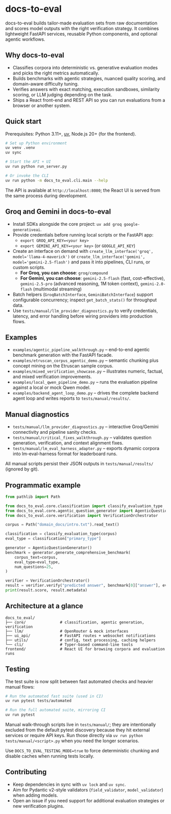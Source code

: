 # docs-to-eval

docs-to-eval builds tailor-made evaluation sets from raw documentation and scores model outputs with the right verification strategy. It combines lightweight FastAPI services, reusable Python components, and optional agentic workflows.

## Why docs-to-eval
- Classifies corpora into deterministic vs. generative evaluation modes and picks the right metrics automatically.
- Builds benchmarks with agentic strategies, nuanced quality scoring, and domain-aware difficulty tuning.
- Verifies answers with exact matching, execution sandboxes, similarity scoring, or LLM judging depending on the task.
- Ships a React front-end and REST API so you can run evaluations from a browser or another system.

## Quick start
Prerequisites: Python 3.11+, [uv](https://github.com/astral-sh/uv), Node.js 20+ (for the frontend).

```bash
# Set up Python environment
uv venv .venv
uv sync

# Start the API + UI
uv run python run_server.py

# Or invoke the CLI
uv run python -m docs_to_eval.cli.main --help
```

The API is available at `http://localhost:8080`; the React UI is served from the same process during development.

## Groq and Gemini in docs-to-eval
- Install SDKs alongside the core project: `uv add groq google-generativeai`.
- Provide credentials before running local scripts or the FastAPI app:
  - `export GROQ_API_KEY=<your key>`
  - `export GEMINI_API_KEY=<your key>` (or `GOOGLE_API_KEY`)
- Create an interface on demand with `create_llm_interface('groq', model='llama-4-maverick')` or `create_llm_interface('gemini', model='gemini-2.5-flash')` and pass it into pipelines, CLI runs, or custom scripts.
  - **For Groq, you can choose**: `groq/compound`
  - **For Gemini, you can choose**: `gemini-2.5-flash` (fast, cost-effective), `gemini-2.5-pro` (advanced reasoning, 1M token context), `gemini-2.0-flash` (multimodal streaming)
- Batch helpers (`GroqBatchInterface`, `GeminiBatchInterface`) support configurable concurrency; inspect `get_batch_stats()` for throughput data.
- Use `tests/manual/llm_provider_diagnostics.py` to verify credentials, latency, and error handling before wiring providers into production flows.

## Examples
- `examples/agentic_pipeline_walkthrough.py` – end-to-end agentic benchmark generation with the FastAPI facade.
- `examples/etruscan_corpus_agentic_demo.py` – semantic chunking plus concept mining on the Etruscan sample corpus.
- `examples/mixed_verification_showcase.py` – illustrates numeric, factual, and mixed verification improvements.
- `examples/local_qwen_pipeline_demo.py` – runs the evaluation pipeline against a local or mock Qwen model.
- `examples/backend_agent_loop_demo.py` – drives the complete backend agent loop and writes reports to `tests/manual/results/`.

## Manual diagnostics
- `tests/manual/llm_provider_diagnostics.py` – interactive Groq/Gemini connectivity and pipeline sanity checks.
- `tests/manual/critical_fixes_walkthrough.py` – validates question generation, verification, and context alignment fixes.
- `tests/manual/lm_eval_harness_adapter.py` – exports dynamic corpora into lm-eval-harness format for leaderboard runs.

All manual scripts persist their JSON outputs in `tests/manual/results/` (ignored by git).

## Programmatic example
```python
from pathlib import Path

from docs_to_eval.core.classification import classify_evaluation_type
from docs_to_eval.core.agentic_question_generator import AgenticQuestionGenerator
from docs_to_eval.core.verification import VerificationOrchestrator

corpus = Path("domain_docs/intro.txt").read_text()

classification = classify_evaluation_type(corpus)
eval_type = classification["primary_type"]

generator = AgenticQuestionGenerator()
benchmark = generator.generate_comprehensive_benchmark(
    corpus_text=corpus,
    eval_type=eval_type,
    num_questions=25,
)

verifier = VerificationOrchestrator()
result = verifier.verify("predicted answer", benchmark[0]["answer"], eval_type)
print(result.score, result.metadata)
```

## Architecture at a glance
```
docs_to_eval/
├── core/               # classification, agentic generation, verification
├── llm/                # OpenRouter & mock interfaces
├── ui_api/             # FastAPI routes + websocket notifications
├── utils/              # config, text processing, caching helpers
└── cli/                # Typer-based command-line tools
frontend/               # React UI for browsing corpora and evaluation runs
```

## Testing

The test suite is now split between fast automated checks and heavier manual flows:

```bash
# Run the automated fast suite (used in CI)
uv run pytest tests/automated

# Run the full automated suite, mirroring CI
uv run pytest
```

Manual walk-through scripts live in `tests/manual/`; they are intentionally excluded from
the default pytest discovery because they hit external services or require API keys. Run
those directly via `uv run python tests/manual/<script>.py` when you need the longer
scenarios.

Use `DOCS_TO_EVAL_TESTING_MODE=true` to force deterministic chunking and disable caches
when running tests locally.

## Contributing
- Keep dependencies in sync with `uv lock` and `uv sync`.
- Aim for Pydantic v2-style validators (`field_validator`, `model_validator`) when adding models.
- Open an issue if you need support for additional evaluation strategies or new verification plugins.
